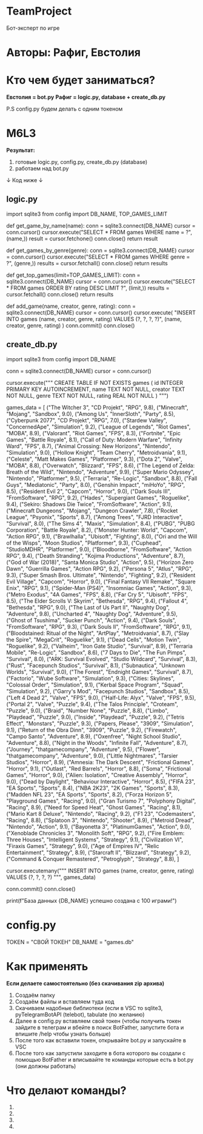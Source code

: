 # TeamProject
Бот-эксперт по игре

# Авторы: Рафиг, Евстолия

# Кто чем будет заниматься?

**Евстолия = bot.py**
**Рафиг = logic.py, database + create_db.py**

P.S config.py будем делать с одним токеном

# M6L3
**Результат:**
1. готовые logic.py, config.py, create_db.py (database)
2. работаем над bot.py

↓ Код ниже ↓

## logic.py
import sqlite3
from config import DB_NAME, TOP_GAMES_LIMIT

def get_game_by_name(name):
    conn = sqlite3.connect(DB_NAME)
    cursor = conn.cursor()
    cursor.execute("SELECT * FROM games WHERE name = ?", (name,))
    result = cursor.fetchone()
    conn.close()
    return result

def get_games_by_genre(genre):
    conn = sqlite3.connect(DB_NAME)
    cursor = conn.cursor()
    cursor.execute("SELECT * FROM games WHERE genre = ?", (genre,))
    results = cursor.fetchall()
    conn.close()
    return results

def get_top_games(limit=TOP_GAMES_LIMIT):
    conn = sqlite3.connect(DB_NAME)
    cursor = conn.cursor()
    cursor.execute("SELECT * FROM games ORDER BY rating DESC LIMIT ?", (limit,))
    results = cursor.fetchall()
    conn.close()
    return results

def add_game(name, creator, genre, rating):
    conn = sqlite3.connect(DB_NAME)
    cursor = conn.cursor()
    cursor.execute(
        "INSERT INTO games (name, creator, genre, rating) VALUES (?, ?, ?, ?)",
        (name, creator, genre, rating)
    )
    conn.commit()
    conn.close()

## create_db.py
import sqlite3
from config import DB_NAME

conn = sqlite3.connect(DB_NAME)
cursor = conn.cursor()

cursor.execute("""
CREATE TABLE IF NOT EXISTS games (
    id INTEGER PRIMARY KEY AUTOINCREMENT,
    name TEXT NOT NULL,
    creator TEXT NOT NULL,
    genre TEXT NOT NULL,
    rating REAL NOT NULL
)
""")

games_data = [
    ("The Witcher 3", "CD Projekt", "RPG", 9.8),
    ("Minecraft", "Mojang", "Sandbox", 9.0),
    ("Among Us", "InnerSloth", "Party", 8.5),
    ("Cyberpunk 2077", "CD Projekt", "RPG", 7.0),
    ("Stardew Valley", "ConcernedApe", "Simulation", 9.2),
    ("League of Legends", "Riot Games", "MOBA", 8.9),
    ("Valorant", "Riot Games", "FPS", 8.3),
    ("Fortnite", "Epic Games", "Battle Royale", 8.1),
    ("Call of Duty: Modern Warfare", "Infinity Ward", "FPS", 8.7),
    ("Animal Crossing: New Horizons", "Nintendo", "Simulation", 9.0),
    ("Hollow Knight", "Team Cherry", "Metroidvania", 9.1),
    ("Celeste", "Matt Makes Games", "Platformer", 9.3),
    ("Dota 2", "Valve", "MOBA", 8.8),
    ("Overwatch", "Blizzard", "FPS", 8.6),
    ("The Legend of Zelda: Breath of the Wild", "Nintendo", "Adventure", 9.9),
    ("Super Mario Odyssey", "Nintendo", "Platformer", 9.5),
    ("Terraria", "Re-Logic", "Sandbox", 8.8),
    ("Fall Guys", "Mediatonic", "Party", 8.0),
    ("Genshin Impact", "miHoYo", "RPG", 8.5),
    ("Resident Evil 2", "Capcom", "Horror", 9.0),
    ("Dark Souls III", "FromSoftware", "RPG", 9.2),
    ("Hades", "Supergiant Games", "Roguelike", 9.4),
    ("Sekiro: Shadows Die Twice", "FromSoftware", "Action", 9.1),
    ("Minecraft Dungeons", "Mojang", "Dungeon Crawler", 7.8),
    ("Rocket League", "Psyonix", "Sports", 8.7),
    ("Among Trees", "FJRD Interactive", "Survival", 8.0),
    ("The Sims 4", "Maxis", "Simulation", 8.4),
    ("PUBG", "PUBG Corporation", "Battle Royale", 8.2),
    ("Monster Hunter: World", "Capcom", "Action RPG", 9.1),
    ("Brawlhalla", "Ubisoft", "Fighting", 8.0),
    ("Ori and the Will of the Wisps", "Moon Studios", "Platformer", 9.3),
    ("Cuphead", "StudioMDHR", "Platformer", 9.0),
    ("Bloodborne", "FromSoftware", "Action RPG", 9.4),
    ("Death Stranding", "Kojima Productions", "Adventure", 8.7),
    ("God of War (2018)", "Santa Monica Studio", "Action", 9.5),
    ("Horizon Zero Dawn", "Guerrilla Games", "Action RPG", 9.2),
    ("Persona 5", "Atlus", "RPG", 9.3),
    ("Super Smash Bros. Ultimate", "Nintendo", "Fighting", 9.2),
    ("Resident Evil Village", "Capcom", "Horror", 9.0),
    ("Final Fantasy VII Remake", "Square Enix", "RPG", 9.1),
    ("Spider-Man (PS4)", "Insomniac Games", "Action", 9.3),
    ("Metro Exodus", "4A Games", "FPS", 8.8),
    ("Far Cry 5", "Ubisoft", "FPS", 8.5),
    ("The Elder Scrolls V: Skyrim", "Bethesda", "RPG", 9.4),
    ("Fallout 4", "Bethesda", "RPG", 9.0),
    ("The Last of Us Part II", "Naughty Dog", "Adventure", 9.8),
    ("Uncharted 4", "Naughty Dog", "Adventure", 9.5),
    ("Ghost of Tsushima", "Sucker Punch", "Action", 9.4),
    ("Dark Souls", "FromSoftware", "RPG", 9.3),
    ("Dark Souls II", "FromSoftware", "RPG", 9.1),
    ("Bloodstained: Ritual of the Night", "ArtPlay", "Metroidvania", 8.7),
    ("Slay the Spire", "MegaCrit", "Roguelike", 9.1),
    ("Dead Cells", "Motion Twin", "Roguelike", 9.2),
    ("Valheim", "Iron Gate Studio", "Survival", 8.9),
    ("Terraria Mobile", "Re-Logic", "Sandbox", 8.6),
    ("7 Days to Die", "The Fun Pimps", "Survival", 8.0),
    ("ARK: Survival Evolved", "Studio Wildcard", "Survival", 8.3),
    ("Rust", "Facepunch Studios", "Survival", 8.1),
    ("Subnautica", "Unknown Worlds", "Survival", 9.0),
    ("The Forest", "Endnight Games", "Survival", 8.7),
    ("Factorio", "Wube Software", "Simulation", 9.3),
    ("Cities: Skylines", "Colossal Order", "Simulation", 9.1),
    ("Kerbal Space Program", "Squad", "Simulation", 9.2),
    ("Garry's Mod", "Facepunch Studios", "Sandbox", 8.5),
    ("Left 4 Dead 2", "Valve", "FPS", 9.0),
    ("Half-Life: Alyx", "Valve", "FPS", 9.5),
    ("Portal 2", "Valve", "Puzzle", 9.4),
    ("The Talos Principle", "Croteam", "Puzzle", 9.0),
    ("Braid", "Number None", "Puzzle", 8.8),
    ("Limbo", "Playdead", "Puzzle", 9.0),
    ("Inside", "Playdead", "Puzzle", 9.2),
    ("Tetris Effect", "Monstars", "Puzzle", 9.3),
    ("Papers, Please", "3909", "Simulation", 9.1),
    ("Return of the Obra Dinn", "3909", "Puzzle", 9.2),
    ("Firewatch", "Campo Santo", "Adventure", 8.9),
    ("Oxenfree", "Night School Studio", "Adventure", 8.8),
    ("Night in the Woods", "Infinite Fall", "Adventure", 8.7),
    ("Journey", "thatgamecompany", "Adventure", 9.5),
    ("Flower", "thatgamecompany", "Adventure", 9.0),
    ("Little Nightmares", "Tarsier Studios", "Horror", 8.9),
    ("Amnesia: The Dark Descent", "Frictional Games", "Horror", 9.1),
    ("Outlast", "Red Barrels", "Horror", 8.8),
    ("Soma", "Frictional Games", "Horror", 9.0),
    ("Alien: Isolation", "Creative Assembly", "Horror", 9.0),
    ("Dead by Daylight", "Behaviour Interactive", "Horror", 8.5),
    ("FIFA 23", "EA Sports", "Sports", 8.4),
    ("NBA 2K23", "2K Games", "Sports", 8.3),
    ("Madden NFL 23", "EA Sports", "Sports", 8.2),
    ("Forza Horizon 5", "Playground Games", "Racing", 9.0),
    ("Gran Turismo 7", "Polyphony Digital", "Racing", 8.9),
    ("Need for Speed Heat", "Ghost Games", "Racing", 8.1),
    ("Mario Kart 8 Deluxe", "Nintendo", "Racing", 9.2),
    ("F1 23", "Codemasters", "Racing", 8.8),
    ("Splatoon 3", "Nintendo", "Shooter", 8.9),
    ("Metroid Dread", "Nintendo", "Action", 9.1),
    ("Bayonetta 3", "PlatinumGames", "Action", 9.0),
    ("Xenoblade Chronicles 3", "Monolith Soft", "RPG", 9.2),
    ("Fire Emblem: Three Houses", "Intelligent Systems", "Strategy", 9.1),
    ("Civilization VI", "Firaxis Games", "Strategy", 9.0),
    ("Age of Empires IV", "Relic Entertainment", "Strategy", 8.9),
    ("Starcraft II", "Blizzard", "Strategy", 9.2),
    ("Command & Conquer Remastered", "Petroglyph", "Strategy", 8.8),
]

cursor.executemany("""
INSERT INTO games (name, creator, genre, rating) VALUES (?, ?, ?, ?)
""", games_data)

conn.commit()
conn.close()

print(f"База данных {DB_NAME} успешно создана с 100 играми!")

# config.py
TOKEN = "СВОЙ ТОКЕН"
DB_NAME = "games.db"

# Как применять 

**Если делаете самостоятельно (без скачивания zip архива)**

1. Создаём папку
2. Создаём файлы и вставляем туда код
3. Скачиваем надобные библиотеки (если в VSC то sqlite3, pyTelegramBotAPI (telebot), tabulate (по желанию)
4. Далее в config.py вставляем свой токен (чтобы получить токен зайдите в телеграм и вбейте в поиск BotFather, запустите бота и впишите /help чтобы узнать больше)
5. После того как вставили токен, открывайте bot.py и запускайте в VSC
6. После того как запустили заходите в бота которого вы создали с помощью BotFather и вписывайте те команды которые есть в bot.py (они должны работать)

# Что делают команды?

1. 
2.
3.
4.


